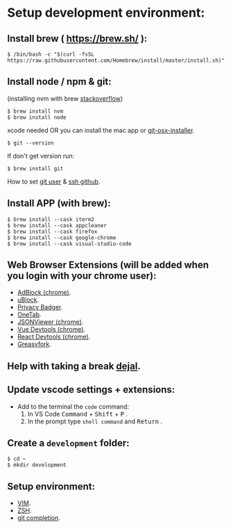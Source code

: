# Setup development environment:

## Install brew ( <a href="https://brew.sh/" target="_blank">https://brew.sh/</a> ):

```shell
$ /bin/bash -c "$(curl -fsSL https://raw.githubusercontent.com/Homebrew/install/master/install.sh)"
```

## Install node / npm & git:

(installing nvm with brew <a href="https://stackoverflow.com/questions/28017374/what-is-the-suggested-way-to-install-brew-node-js-io-js-nvm-npm-on-os-x" target="_blank">stackoverflow</a>)

```shell
$ brew install nvm
$ brew install node
```

xcode needed OR you can install the mac app or <a href="https://sourceforge.net/projects/git-osx-installer/" target="_blank">git-osx-installer</a>.

```shell
$ git --version
```

If don't get version run:

```shell
$ brew install git
```

How to set <a href="https://sourabhbajaj.com/mac-setup/Git/README.html" target="_blank">git user</a> & <a href="https://docs.github.com/en/free-pro-team@latest/github/authenticating-to-github/adding-a-new-ssh-key-to-your-github-account" target="_blank">ssh github</a>.

## Install APP (with brew):

```shell
$ brew install --cask iterm2
$ brew install --cask appcleaner
$ brew install --cask firefox
$ brew install --cask google-chrome
$ brew install --cask visual-studio-code
```

## Web Browser Extensions (will be added when you login with your chrome user):

- <a href="https://chrome.google.com/webstore/detail/adblock-—-best-ad-blocker/gighmmpiobklfepjocnamgkkbiglidom?hl=en" target="_blank">AdBlock (chrome)</a>.
- <a href="https://github.com/gorhill/uBlock" target="_blank">uBlock</a>.
- <a href="https://privacybadger.org/" target="_blank">Privacy Badger</a>.
- <a href="https://www.one-tab.com/" target="_blank">OneTab</a>.
- <a href="https://chrome.google.com/webstore/detail/json-viewer/aimiinbnnkboelefkjlenlgimcabobli?hl=en" target="_blank">JSONViewer (chrome)</a>.
- <a href="https://chrome.google.com/webstore/detail/vuejs-devtools/nhdogjmejiglipccpnnnanhbledajbpd?hl=en" target="_blank">Vue Devtools (chrome)</a>.
- <a href="https://chrome.google.com/webstore/detail/react-developer-tools/fmkadmapgofadopljbjfkapdkoienihi?hl=en" target="_blank">React Devtools (chrome)</a>.
- <a href="https://greasyfork.org/en" target="_blank">Greasyfork</a>.

## Help with taking a break <a href="https://www.dejal.com/timeout/" target="_blank">dejal</a>.

## Update vscode settings + extensions:

- Add to the terminal the `code` command:
  1. In VS Code <kbd>Command</kbd> + <kbd>Shift</kbd> + <kbd>P</kbd> .
  2. In the prompt type `shell command` and <kbd>Return</kbd> .

## Create a `development` folder:

```shell
$ cd ~
$ mkdir development
```

## Setup environment:

- [VIM](dotvim/README.md).
- [ZSH](dotzsh/README.md).
- [git completion](dotgit/README.md).
